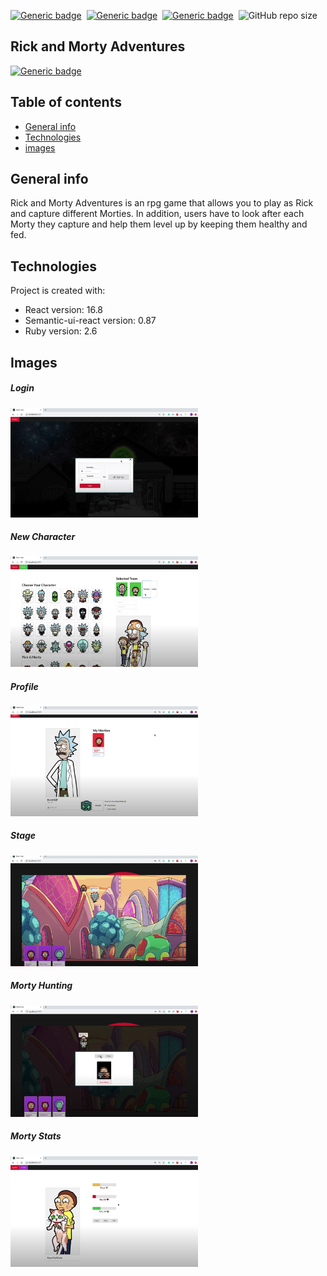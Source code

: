 [![Generic badge](https://img.shields.io/badge/Code-React-blue.svg)](https://shields.io/)&nbsp; [![Generic badge](https://img.shields.io/badge/Code-RubyOnRails-red.svg)](https://shields.io/)&nbsp; [![Generic badge](https://img.shields.io/badge/Code-JavaScript-yellow.svg)](https://shields.io/)&nbsp; ![GitHub repo size](https://img.shields.io/github/repo-size/MarioR9/TranslateMeFrontend?color=g&label=Repo%20Size)

## Rick and Morty Adventures 

[![Generic badge](https://img.shields.io/badge/Demo-Youtube-red.svg)](https://www.youtube.com/watch?v=0KokNpVvjeA&feature=emb_logo)&nbsp;

## Table of contents
* [General info](#general-info)
* [Technologies](#technologies)
* [images](#images)

## General info

Rick and Morty Adventures is an rpg game that allows you to play as Rick and capture different Morties. In addition, users have to look after each Morty they capture and help them level up by keeping them healthy and fed.
	
## Technologies

Project is created with:
* React version: 16.8
* Semantic-ui-react version: 0.87
* Ruby version: 2.6

## Images

##### Login 
<img src="ReadmeImages/login.png" width="300"> 

##### New Character 
<img src="ReadmeImages/characterCreation.png" width="300"> 

##### Profile 
<img src="ReadmeImages/userProfile.png" width="300"> 

##### Stage
<img src="ReadmeImages/stage.png" width="300"> 

##### Morty Hunting
<img src="ReadmeImages/captureMorty.png" width="300"> 

##### Morty Stats
<img src="ReadmeImages/mortyStats.png" width="300"> 


